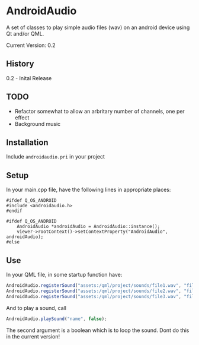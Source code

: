 # AndroidAudio

A set of classes to play simple audio files (wav) on an android device
using Qt and/or QML.

Current Version: 0.2

## History
0.2 - Inital Release

## TODO
* Refactor somewhat to allow an arbritary number of channels, one per effect
* Background music

## Installation
Include `androidaudio.pri` in your project

## Setup
In your main.cpp file, have the following lines in appropriate places:

```cplusplus
#ifdef Q_OS_ANDROID
#include <androidaudio.h>
#endif

#ifdef Q_OS_ANDROID
    AndroidAudio *androidAudio = AndroidAudio::instance();
    viewer->rootContext()->setContextProperty("AndroidAudio", androidAudio);
#else 
```

## Use
In your QML file, in some startup function have:

```javascript
AndroidAudio.registerSound("assets:/qml/project/sounds/file1.wav", "file1");
AndroidAudio.registerSound("assets:/qml/project/sounds/file2.wav", "file2");
AndroidAudio.registerSound("assets:/qml/project/sounds/file3.wav", "file3");
```

And to play a sound, call
```javascript
AndroidAudio.playSound("name", false);
```
The second argument is a boolean which is to loop the sound.  Dont do this in the current version!
